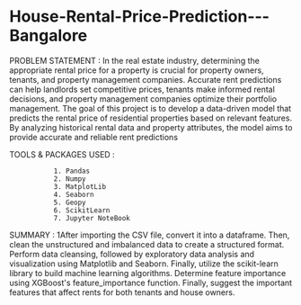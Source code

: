 # House-Rental-Price-Prediction---Bangalore

PROBLEM STATEMENT :
                   In the real estate industry, determining the appropriate rental price for a property is crucial for property owners, tenants, and property management companies. Accurate rent predictions can help landlords set competitive prices, tenants make informed rental decisions, and property management companies optimize their portfolio management. The goal of this project is to develop a data-driven model that predicts the rental price of residential properties based on relevant features. By analyzing historical rental data and property attributes, the model aims to provide accurate and reliable rent predictions

TOOLS & PACKAGES USED :

               1. Pandas
               2. Numpy
               3. MatplotLib
               4. Seaborn
               5. Geopy
               6. ScikitLearn
               7. Jupyter NoteBook

SUMMARY :
          1After importing the CSV file, convert it into a dataframe. 
          Then, clean the unstructured and imbalanced data to create a structured format. 
          Perform data cleansing, followed by exploratory data analysis and visualization using Matplotlib and Seaborn. 
          Finally, utilize the scikit-learn library to build machine learning algorithms. 
          Determine feature importance using XGBoost's feature_importance function.
          Finally, suggest the important features that affect rents for both tenants and house owners.
